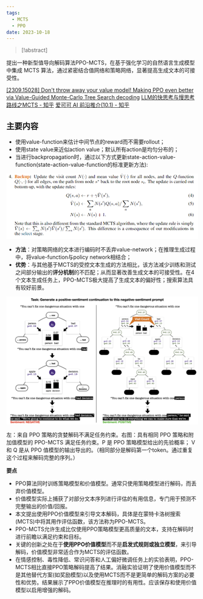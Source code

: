 ```yaml
---
tags:
  - MCTS
  - PPO
date: 2023-10-18
---
```

> [!abstract]
> 
提出一种新型值导向解码算法PPO-MCTS，在基于强化学习的自然语言生成模型中集成 MCTS 算法，通过紧密结合值网络和策略网络，显著提高生成文本的可接受性。

[[2309.15028] Don't throw away your value model! Making PPO even better via Value-Guided Monte-Carlo Tree Search decoding](https://arxiv.org/abs/2309.15028)
[LLM的快思考与慢思考路线之MCTS - 知乎](https://zhuanlan.zhihu.com/p/659230417)
[爱可可 AI 前沿推介(10.1) - 知乎](https://zhuanlan.zhihu.com/p/659193746)
## 主要内容
- 使用value-function来估计中间节点的reward而不需要rollout；
- 使用state value来近似action value；默认所有action是均匀分布的；
- 当进行backpropagation时，通过以下方式更新state-action-value-function(state-action-value-function的标准更新方法):

![image.png|525](https://raw.githubusercontent.com/Shichun-Liu/images-on-picgo/main/pics/20240102143415.png)


- **方法**：对策略网络的文本进行编码时不丢弃value-network；在推理生成过程中，将value-function与policy network相结合；
- **优势**：与其他基于MCTS的受控文本生成的方法相比，该方法减少训练和测试之间部分输出的**评分机制**的不匹配；从而显著改善生成文本的可接受性。在4个文本生成任务上，PPO-MCTS极大提高了生成文本的偏好性；搜索算法具有较好前景。

![image.png](https://raw.githubusercontent.com/Shichun-Liu/images-on-picgo/main/pics/20231226182255.png)

左：来自 PPO 策略的贪婪解码不满足任务约束。右图：具有相同 PPO 策略和附加值模型的 PPO-MCTS 满足任务约束。P 是 PPO 策略模型给出的先验概率； V 和 Q 是从 PPO 值模型的输出导出的。（相同部分是解码第一个token。通过重复这个过程来解码完整的序列。）

**要点**
- PPO算法同时训练策略模型和价值模型。通常只使用策略模型进行解码，而丢弃价值模型。
- 价值模型实际上捕获了对部分文本序列进行评估的有用信息，专门用于预测不完整输出的价值/回报。
- 本文提出使用PPO价值模型来引导文本解码，具体是在蒙特卡洛树搜索(MCTS)中将其用作评估函数，该方法称为PPO-MCTS。
- PPO-MCTS允许生成比仅使用PPO策略模型更高质量的文本，支持在解码时进行前瞻以满足约束和目标。
- 关键的创新之处在于**使用PPO价值模型**而不是**启发式规则或独立模型**，来引导解码，价值模型非常适合作为MCTS的评估函数。
- 在情感控制、毒性降低、常识问答和人工偏好微调任务上的实验表明，PPO-MCTS相比直接PPO策略解码提高了结果。消融实验证明了使用价值模型而不是其他替代方案(如奖励模型)以及使用MCTS而不是更简单的解码方案的必要性和优势。结果展示了PPO价值模型在推理时的有用性。应该保存和使用价值模型以启用增强的解码。

